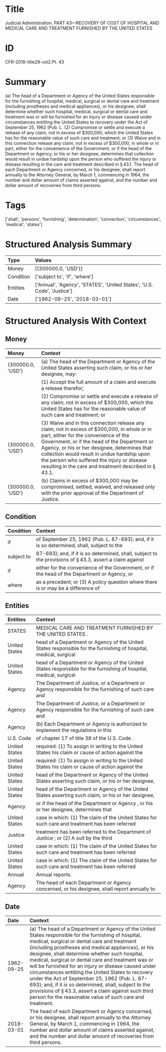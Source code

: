 # Title

 Judicial Administration. PART 43—RECOVERY OF COST OF HOSPITAL AND MEDICAL CARE AND TREATMENT FURNISHED BY THE UNITED STATES


# ID

 CFR-2018-title28-vol2.Pt. 43


# Summary

(a) The head of a Department or Agency of the United States responsible for the furnishing of hospital, medical, surgical or dental care and treatment (including prostheses and medical appliances), or his designee, shall determine whether such hospital, medical, surgical or dental care and treatment was or will be furnished for an injury or disease caused under circumstances entitling the United States to recovery under the Act of September 25, 1962 (Pub. L.
(2) Compromise or settle and execute a release of any claim, not in excess of $300,000, which the United States has for the reasonable value of such care and treatment; or
(3) Waive and in this connection release any claim, not in excess of $300,000, in whole or in part, either for the convenience of the Government, or if the head of the Department or Agency, or his or her designee, determines that collection would result in undue hardship upon the person who suffered the injury or disease resulting in the care and treatment described in &#167;&#8201;43.1.
The head of each Department or Agency concerned, or his designee, shall report annually to the Attorney General, by March 1, commencing in 1964, the number and dollar amount of claims asserted against, and the number and dollar amount of recoveries from third persons.


# Tags

['shall', 'persons', 'furnishing', 'determination', 'connection', 'circumstances', 'medical', 'states']


# Structured Analysis Summary

| Type      | Values                                                                  |
|:----------|:------------------------------------------------------------------------|
| Money     | [(300000.0, 'USD')]                                                     |
| Condition | ['subject to', 'if', 'where']                                           |
| Entities  | ['Annual', 'Agency', 'STATES', 'United States', 'U.S. Code', 'Justice'] |
| Date      | ['1962-09-25', '2018-03-01']                                            |


# Structured Analysis With Context

 


## Money

| Money             | Context                                                                                                                                                                                                                                                                                                                                                                                                |
|:------------------|:-------------------------------------------------------------------------------------------------------------------------------------------------------------------------------------------------------------------------------------------------------------------------------------------------------------------------------------------------------------------------------------------------------|
| (300000.0, 'USD') | (a) The head of the Department or Agency of the United States asserting such claim, or his or her designee, may:                                                                                                                                                                                                                                                                                       |
|                   |           (1) Accept the full amount of a claim and execute a release therefor;                                                                                                                                                                                                                                                                                                                        |
|                   |           (2) Compromise or settle and execute a release of any claim, not in excess of $300,000, which the United States has for the reasonable value of such care and treatment; or                                                                                                                                                                                                                  |
| (300000.0, 'USD') | (3) Waive and in this connection release any claim, not in excess of $300,000, in whole or in part, either for the convenience of the Government, or if the head of the Department or Agency, or his or her designee, determines that collection would result in undue hardship upon the person who suffered the injury or disease resulting in the care and treatment described in &#167;&#8201;43.1. |
| (300000.0, 'USD') | (b) Claims in excess of $300,000 may be compromised, settled, waived, and released only with the prior approval of the Department of Justice.                                                                                                                                                                                                                                                          |


## Condition

| Condition   | Context                                                                                                             |
|:------------|:--------------------------------------------------------------------------------------------------------------------|
| if          | of September 25, 1962 (Pub. L. 87-693); and, if it is so determined, shall, subject to the                          |
| subject to  | 87-693); and, if it is so determined, shall, subject to the provisions of &#167;&#8201;43.3, assert a claim against |
| if          | either for the convenience of the Government, or if the head of the Department or Agency, or                        |
| where       | as a precedent; or (3) A policy question where there is or may be a difference of                                   |


## Entities

| Entities      | Context                                                                                                           |
|:--------------|:------------------------------------------------------------------------------------------------------------------|
| STATES        | MEDICAL CARE AND TREATMENT FURNISHED BY THE UNITED STATES .                                                       |
| United States | head of a Department or Agency of the United States responsible for the furnishing of hospital, medical, surgical |
| United States | head of a Department or Agency of the United States responsible for the furnishing of hospital, medical, surgical |
| Agency        | The Department of Justice, or a Department or  Agency responsible for the furnishing of such care and             |
| Agency        | The Department of Justice, or a Department or  Agency responsible for the furnishing of such care and             |
| Agency        | (b) Each Department or  Agency is authorized to implement the regulations in this                                 |
| U.S. Code     | of chapter 17 of title 38 of the U.S. Code .                                                                      |
| United States | required: (1) To assign in writing to the United States his claim or cause of action against the                  |
| United States | required: (1) To assign in writing to the United States his claim or cause of action against the                  |
| United States | head of the Department or Agency of the United States asserting such claim, or his or her designee,               |
| United States | head of the Department or Agency of the United States asserting such claim, or his or her designee,               |
| Agency        | or if the head of the Department or Agency , or his or her designee, determines that                              |
| United States | case in which: (1) The claim of the United States for such care and treatment has been referred                   |
| Justice       | treatment has been referred to the Department of Justice ; or (2) A suit by the third                             |
| United States | case in which: (1) The claim of the United States for such care and treatment has been referred                   |
| United States | case in which: (1) The claim of the United States for such care and treatment has been referred                   |
| Annual        | Annual  reports.                                                                                                  |
| Agency        | The head of each Department or  Agency concerned, or his designee, shall report annually to                       |


## Date

| Date       | Context                                                                                                                                                                                                                                                                                                                                                                                                                                                                                                                                                                                                                                                                   |
|:-----------|:--------------------------------------------------------------------------------------------------------------------------------------------------------------------------------------------------------------------------------------------------------------------------------------------------------------------------------------------------------------------------------------------------------------------------------------------------------------------------------------------------------------------------------------------------------------------------------------------------------------------------------------------------------------------------|
| 1962-09-25 | (a) The head of a Department or Agency of the United States responsible for the furnishing of hospital, medical, surgical or dental care and treatment (including prostheses and medical appliances), or his designee, shall determine whether such hospital, medical, surgical or dental care and treatment was or will be furnished for an injury or disease caused under circumstances entitling the United States to recovery under the Act of September 25, 1962 (Pub. L. 87-693); and, if it is so determined, shall, subject to the provisions of &#167;&#8201;43.3, assert a claim against such third person for the reasonable value of such care and treatment. |
| 2018-03-01 | The head of each Department or Agency concerned, or his designee, shall report annually to the Attorney General, by March 1, commencing in 1964, the number and dollar amount of claims asserted against, and the number and dollar amount of recoveries from third persons.                                                                                                                                                                                                                                                                                                                                                                                              |


